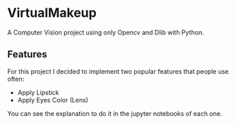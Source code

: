 # VirtualMakeup

A Computer Vision project using only Opencv and Dlib with Python.

## Features

For this project I decided to implement two popular features that people use often:

- Apply Lipstick
- Apply Eyes Color (Lens)

You can see the explanation to do it in the jupyter notebooks of each one.
